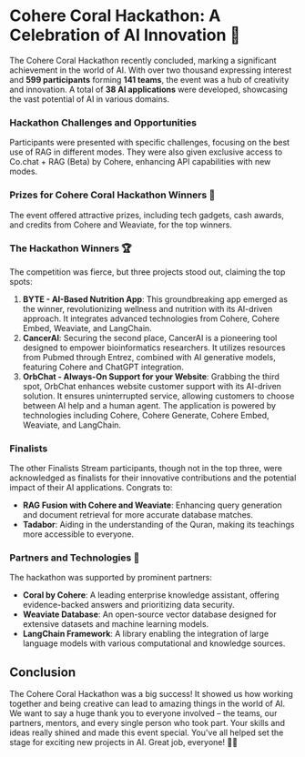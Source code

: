 # Cohere Coral Hackathon: A Celebration of AI Innovation 🚀

The Cohere Coral Hackathon recently concluded, marking a significant achievement in the world of AI. With over two thousand expressing interest and **599 participants** forming **141 teams**, the event was a hub of creativity and innovation. A total of **38 AI applications** were developed, showcasing the vast potential of AI in various domains.

### Hackathon **Challenges and Opportunities**

Participants were presented with specific challenges, focusing on the best use of RAG in different modes. They were also given exclusive access to Co.chat + RAG (Beta) by Cohere, enhancing API capabilities with new modes.

### **Prizes for Cohere Coral Hackathon Winners 🎁**

The event offered attractive prizes, including tech gadgets, cash awards, and credits from Cohere and Weaviate, for the top winners.

### **The Hackathon Winners 🏆**

The competition was fierce, but three projects stood out, claiming the top spots:

1. **BYTE - AI-Based Nutrition App**: This groundbreaking app emerged as the winner, revolutionizing wellness and nutrition with its AI-driven approach. It integrates advanced technologies from Cohere, Cohere Embed, Weaviate, and LangChain.
2. **CancerAI**: Securing the second place, CancerAI is a pioneering tool designed to empower bioinformatics researchers. It utilizes resources from Pubmed through Entrez, combined with AI generative models, featuring Cohere and ChatGPT integration.
3. **OrbChat - Always-On Support for your Website**: Grabbing the third spot, OrbChat enhances website customer support with its AI-driven solution. It ensures uninterrupted service, allowing customers to choose between AI help and a human agent. The application is powered by technologies including Cohere, Cohere Generate, Cohere Embed, Weaviate, and LangChain.

### **Finalists**

The other Finalists Stream participants, though not in the top three, were acknowledged as finalists for their innovative contributions and the potential impact of their AI applications. Congrats to:

- **RAG Fusion with Cohere and Weaviate**: Enhancing query generation and document retrieval for more accurate database matches.
- **Tadabor**: Aiding in the understanding of the Quran, making its teachings more accessible to everyone.

### **Partners and Technologies 🤝**

The hackathon was supported by prominent partners:

- **Coral by Cohere**: A leading enterprise knowledge assistant, offering evidence-backed answers and prioritizing data security.
- **Weaviate Database**: An open-source vector database designed for extensive datasets and machine learning models.
- **LangChain Framework**: A library enabling the integration of large language models with various computational and knowledge sources.

## **Conclusion**

The Cohere Coral Hackathon was a big success! It showed us how working together and being creative can lead to amazing things in the world of AI. We want to say a huge thank you to everyone involved – the teams, our partners, mentors, and every single person who took part. Your skills and ideas really shined and made this event special. You've all helped set the stage for exciting new projects in AI. Great job, everyone! 🌟👏